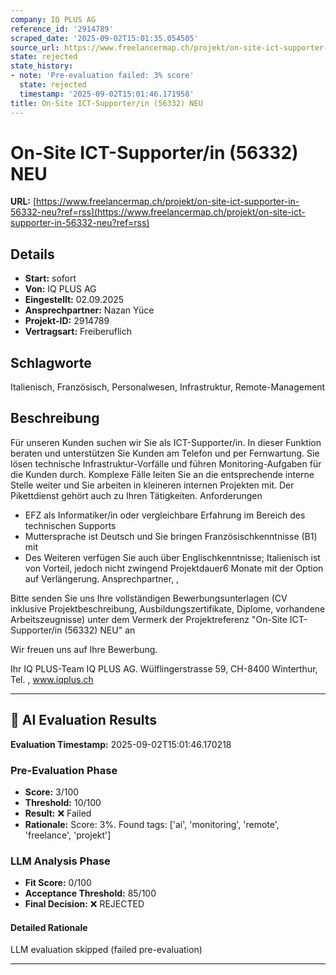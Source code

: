 ```yaml
---
company: IQ PLUS AG
reference_id: '2914789'
scraped_date: '2025-09-02T15:01:35.054505'
source_url: https://www.freelancermap.ch/projekt/on-site-ict-supporter-in-56332-neu?ref=rss
state: rejected
state_history:
- note: 'Pre-evaluation failed: 3% score'
  state: rejected
  timestamp: '2025-09-02T15:01:46.171958'
title: On-Site ICT-Supporter/in (56332) NEU
---
```



# On-Site ICT-Supporter/in (56332) NEU
**URL:** [https://www.freelancermap.ch/projekt/on-site-ict-supporter-in-56332-neu?ref=rss](https://www.freelancermap.ch/projekt/on-site-ict-supporter-in-56332-neu?ref=rss)
## Details
- **Start:** sofort
- **Von:** IQ PLUS AG
- **Eingestellt:** 02.09.2025
- **Ansprechpartner:** Nazan Yüce
- **Projekt-ID:** 2914789
- **Vertragsart:** Freiberuflich

## Schlagworte
Italienisch, Französisch, Personalwesen, Infrastruktur, Remote-Management

## Beschreibung
Für unseren Kunden suchen wir Sie als ICT-Supporter/in. In dieser Funktion beraten und unterstützen Sie Kunden am Telefon und per Fernwartung. Sie lösen technische Infrastruktur-Vorfälle und führen Monitoring-Aufgaben für die Kunden durch. Komplexe Fälle leiten Sie an die entsprechende interne Stelle weiter und Sie arbeiten in kleineren internen Projekten mit. Der Pikettdienst gehört auch zu Ihren Tätigkeiten.
Anforderungen

- EFZ als Informatiker/in oder vergleichbare Erfahrung im Bereich des technischen Supports
- Muttersprache ist Deutsch und Sie bringen Französischkenntnisse (B1) mit
- Des Weiteren verfügen Sie auch über Englischkenntnisse; Italienisch ist von Vorteil, jedoch nicht zwingend
Projektdauer6 Monate mit der Option auf Verlängerung. Ansprechpartner, ,

Bitte senden Sie uns Ihre vollständigen Bewerbungsunterlagen (CV inklusive Projektbeschreibung, Ausbildungszertifikate, Diplome, vorhandene Arbeitszeugnisse) unter dem Vermerk der Projektreferenz "On-Site ICT-Supporter/in (56332) NEU" an

Wir freuen uns auf Ihre Bewerbung.

Ihr IQ PLUS-Team
IQ PLUS AG. Wülflingerstrasse 59, CH-8400 Winterthur, Tel. , www.iqplus.ch

---

## 🤖 AI Evaluation Results

**Evaluation Timestamp:** 2025-09-02T15:01:46.170218

### Pre-Evaluation Phase
- **Score:** 3/100
- **Threshold:** 10/100
- **Result:** ❌ Failed
- **Rationale:** Score: 3%. Found tags: ['ai', 'monitoring', 'remote', 'freelance', 'projekt']

### LLM Analysis Phase
- **Fit Score:** 0/100
- **Acceptance Threshold:** 85/100
- **Final Decision:** ❌ REJECTED

#### Detailed Rationale
LLM evaluation skipped (failed pre-evaluation)

---
